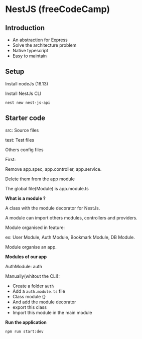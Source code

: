 # NestJS (freeCodeCamp)

## Introduction

- An abstraction for Express
- Solve the architecture problem
- Native typescript
- Easy to maintain



## Setup

Install nodeJs (16.13)

Install NestJs CLI

`nest new nest-js-api`



## Starter code

src: Source files

test: Test files

Others config files



First:

Remove app.spec, app.controller, app.service.

Delete them from the app module



The global file(Module) is app.module.ts

**What is a module ?**

A class with the module decorator for NestJs.

A module can import others modules, controllers and providers.

Module organised in feature:

ex: User Module, Auth Module, Bookmark Module, DB Module.

Module organise an app.



**Modules of our app**

AuthModule: auth

Manually(whitout the CLI):

- Create a folder `auth`
- Add a `auth.module.ts` file 
- Class module {}
- And add the module decorator
- export this class
- Import this module in the main module



**Run the application**

`npm run start:dev`




